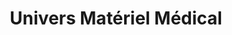 ---
title: "Univers Matériel Médical"
url: /colmar/univers-materiel-medical/
shop: approvisionnement médical
---
